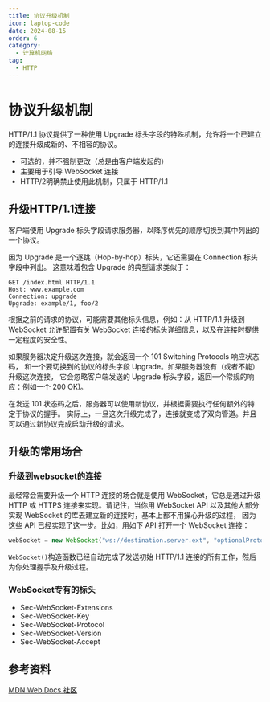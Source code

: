 ```yaml
---
title: 协议升级机制
icon: laptop-code
date: 2024-08-15
order: 6
category:
  - 计算机网络
tag:
  - HTTP
---
```


# 协议升级机制

HTTP/1.1 协议提供了一种使用 Upgrade 标头字段的特殊机制，允许将一个已建立的连接升级成新的、不相容的协议。

- 可选的，并不强制更改（总是由客户端发起的）
- 主要用于引导 WebSocket 连接
- HTTP/2明确禁止使用此机制，只属于 HTTP/1.1

## 升级HTTP/1.1连接

客户端使用 Upgrade 标头字段请求服务器，以降序优先的顺序切换到其中列出的一个协议。

因为 Upgrade 是一个逐跳（Hop-by-hop）标头，它还需要在 Connection 标头字段中列出。
这意味着包含 Upgrade 的典型请求类似于：
```http request
GET /index.html HTTP/1.1
Host: www.example.com
Connection: upgrade
Upgrade: example/1, foo/2
```

根据之前的请求的协议，可能需要其他标头信息，例如：从 HTTP/1.1 升级到 WebSocket 允许配置有关 
WebSocket 连接的标头详细信息，以及在连接时提供一定程度的安全性。

如果服务器决定升级这次连接，就会返回一个 101 Switching Protocols 响应状态码，
和一个要切换到的协议的标头字段 Upgrade。如果服务器没有（或者不能）升级这次连接，
它会忽略客户端发送的 Upgrade 标头字段，返回一个常规的响应：例如一个 200 OK)。

在发送 101 状态码之后，服务器可以使用新协议，并根据需要执行任何额外的特定于协议的握手。
实际上，一旦这次升级完成了，连接就变成了双向管道。并且可以通过新协议完成启动升级的请求。

## 升级的常用场合

### 升级到websocket的连接

最经常会需要升级一个 HTTP 连接的场合就是使用 WebSocket，它总是通过升级 
HTTP 或 HTTPS 连接来实现。请记住，当你用 WebSocket API 以及其他大部分实现
WebSocket 的库去建立新的连接时，基本上都不用操心升级的过程，
因为这些 API 已经实现了这一步。比如，用如下 API 打开一个 WebSocket 连接：
```javascript
webSocket = new WebSocket("ws://destination.server.ext", "optionalProtocol");
```
`WebSocket()`构造函数已经自动完成了发送初始 HTTP/1.1 连接的所有工作，然后为你处理握手及升级过程。

### WebSocket专有的标头

- Sec-WebSocket-Extensions
- Sec-WebSocket-Key
- Sec-WebSocket-Protocol
- Sec-WebSocket-Version
- Sec-WebSocket-Accept

## 参考资料

[MDN Web Docs 社区](https://developer.mozilla.org/zh-CN/docs/Web/HTTP/Protocol_upgrade_mechanism)
